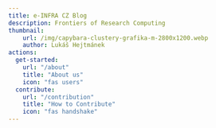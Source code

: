```yaml
---
title: e-INFRA CZ Blog
description: Frontiers of Research Computing
thumbnail:
    url: /img/capybara-clustery-grafika-m-2800x1200.webp
    author: Lukáš Hejtmánek
actions:
  get-started:
    url: "/about"
    title: "About us"
    icon: "fas users"
  contribute:
    url: "/contribution"
    title: "How to Contribute"
    icon: "fas handshake"
---
```

